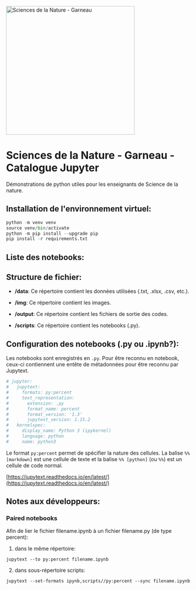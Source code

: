 <img src="https://github.com/Benjamin-GosselinCliche/SciencesDeLaNature_Garneau_Catalogue_Jupyter/assets/21174453/35aebb6d-4c62-41a9-8b3c-a44c2022ae54" alt="Sciences de la Nature - Garneau" width="350">

# Sciences de la Nature - Garneau - Catalogue Jupyter

Démonstrations de python utiles pour les enseignants de Science de la nature.

## Installation de l'environnement virtuel:

```python
python -m venv venv
source venv/bin/activate
python -m pip install --upgrade pip
pip install -r requirements.txt
```

## Liste des notebooks:

## Structure de fichier:

- **/data**: Ce répertoire contient les données utilisées (.txt, .xlsx, .csv, etc.).

- **/img**: Ce répertoire contient les images.

- **/output**: Ce répertoire contient les fichiers de sortie des codes.

- **/scripts**: Ce répertoire contient les notebooks (.py).

## Configuration des notebooks (.py ou .ipynb?):

Les notebooks sont enregistrés en `.py`. Pour être reconnu en notebook, ceux-ci contiennent une entête de métadonnées pour être reconnu par Jupytext.

```python
# jupyter:
#   jupytext:
#     formats: py:percent
#     text_representation:
#       extension: .py
#       format_name: percent
#       format_version: '1.3'
#       jupytext_version: 1.15.2
#   kernelspec:
#     display_name: Python 3 (ipykernel)
#     language: python
#     name: python3
```

Le format `py:percent` permet de spécifier la nature des cellules. La balise `%% [markdown]` est une cellule de texte et la balise `%% [python]` (ou `%%`) est un cellule de code normal.


 


[https://jupytext.readthedocs.io/en/latest/](https://jupytext.readthedocs.io/en/latest/)


## Notes aux développeurs:

### Paired notebooks

Afin de lier le fichier filename.ipynb à un fichier filename.py (de type percent):

1) dans le même répertoire:
```
jupytext --to py:percent filename.ipynb
```

2) dans sous-répertoire scripts:
```
jupytext --set-formats ipynb,scripts//py:percent --sync filename.ipynb
```

